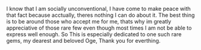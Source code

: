 I know that I am socially unconventional, I have come to make peace with that fact because acctually, theres nothing I can do about it. The best thing is to be around those who accept me for me, thats why im greatly appreciative of those rare few even though most times I am not be able to express well enough. So This is especially dedicated to one such rare gems, my dearest and beloved Oge, Thank you for everthing.
